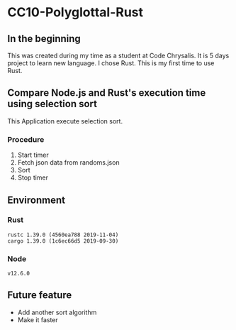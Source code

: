 # CC10-Polyglottal-Rust

## In the beginning

This was created during my time as a student at Code Chrysalis. It is 5 days project to learn new language.
I chose Rust.
This is my first time to use Rust.

## Compare Node.js and Rust's execution time using selection sort

This Application execute selection sort.

### Procedure

1. Start timer
2. Fetch json data from randoms.json
3. Sort
4. Stop timer

## Environment

### Rust

```
rustc 1.39.0 (4560ea788 2019-11-04)
cargo 1.39.0 (1c6ec66d5 2019-09-30)

```

### Node

```
v12.6.0
```

## Future feature

- Add another sort algorithm
- Make it faster
